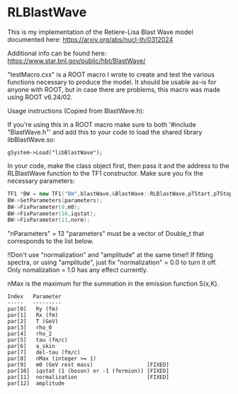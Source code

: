 # RLBlastWave

This is my implementation of the Retiere-Lisa Blast Wave model documented here: https://arxiv.org/abs/nucl-th/0312024

Additional info can be found here: https://www.star.bnl.gov/public/hbt/BlastWave/

"testMacro.cxx" is a ROOT macro I wrote to create and test the various functions necessary to produce the model. 
It should be usable as-is for anyone with ROOT, but in case there are problems, this macro was made using ROOT v6.24/02.

Usage instructions (Copied from BlastWave.h):

If you're using this in a ROOT macro make sure to both '#include "BlastWave.h"' and
add this to your code to load the shared library libBlastWave.so:

`gSystem->Load("libBlastWave");`

In your code, make the class object first, then pass it and the address to the 
RLBlastWave function to the TF1 constructor. Make sure you fix the necessary parameters:

```c++
TF1 *BW = new TF1("BW",blastWave,&BlastWave::RLBlastWave,pTStart,pTStop,nParameters);
BW->SetParameters(parameters);
BW->FixParameter(9,m0);
BW->FixParameter(10,iqstat);
BW->FixParameter(11,norm);
```

"nParameters" = 13
"parameters" must be a vector of Double_t that corresponds to the list below.

!!Don't use "normalization" and "amplitude" at the same time!!
If fitting spectra, or using "amplitude", just fix "normalization" = 0.0 to turn it off.
Only nomalization = 1.0 has any effect currently.

nMax is the maximum for the summation in the emission function S(x,K).
```
Index   Parameter
-----   ---------
par[0]   Ry (fm)
par[1]   Rx (fm)
par[2]   T (GeV)
par[3]   rho_0
par[4]   rho_2
par[5]   tau (fm/c)
par[6]   a_skin
par[7]   del-tau (fm/c)
par[8]   nMax (integer >= 1)
par[9]   m0 (GeV rest mass)                 [FIXED]
par[10]  iqstat (1 (boson) or -1 (fermion)) [FIXED]
par[11]  normalization                      [FIXED]
par[12]  amplitude
```